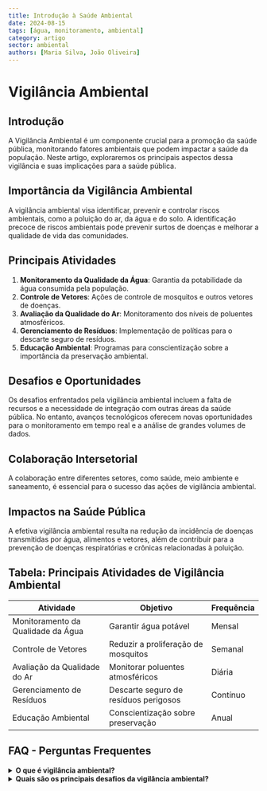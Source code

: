 ```yaml
---
title: Introdução à Saúde Ambiental
date: 2024-08-15
tags: [água, monitoramento, ambiental]
category: artigo
sector: ambiental
authors: [Maria Silva, João Oliveira]
---
```


# Vigilância Ambiental

## Introdução
A Vigilância Ambiental é um componente crucial para a promoção da saúde pública, monitorando fatores ambientais que podem impactar a saúde da população. Neste artigo, exploraremos os principais aspectos dessa vigilância e suas implicações para a saúde pública.

## Importância da Vigilância Ambiental
A vigilância ambiental visa identificar, prevenir e controlar riscos ambientais, como a poluição do ar, da água e do solo. A identificação precoce de riscos ambientais pode prevenir surtos de doenças e melhorar a qualidade de vida das comunidades.

## Principais Atividades
1. **Monitoramento da Qualidade da Água**: Garantia da potabilidade da água consumida pela população.
2. **Controle de Vetores**: Ações de controle de mosquitos e outros vetores de doenças.
3. **Avaliação da Qualidade do Ar**: Monitoramento dos níveis de poluentes atmosféricos.
4. **Gerenciamento de Resíduos**: Implementação de políticas para o descarte seguro de resíduos.
5. **Educação Ambiental**: Programas para conscientização sobre a importância da preservação ambiental.

## Desafios e Oportunidades
Os desafios enfrentados pela vigilância ambiental incluem a falta de recursos e a necessidade de integração com outras áreas da saúde pública. No entanto, avanços tecnológicos oferecem novas oportunidades para o monitoramento em tempo real e a análise de grandes volumes de dados.

## Colaboração Intersetorial
A colaboração entre diferentes setores, como saúde, meio ambiente e saneamento, é essencial para o sucesso das ações de vigilância ambiental.

## Impactos na Saúde Pública
A efetiva vigilância ambiental resulta na redução da incidência de doenças transmitidas por água, alimentos e vetores, além de contribuir para a prevenção de doenças respiratórias e crônicas relacionadas à poluição.

## Tabela: Principais Atividades de Vigilância Ambiental
| Atividade                    | Objetivo                                  | Frequência |
|------------------------------|-------------------------------------------|------------|
| Monitoramento da Qualidade da Água | Garantir água potável                    | Mensal     |
| Controle de Vetores           | Reduzir a proliferação de mosquitos       | Semanal    |
| Avaliação da Qualidade do Ar  | Monitorar poluentes atmosféricos          | Diária     |
| Gerenciamento de Resíduos     | Descarte seguro de resíduos perigosos     | Contínuo   |
| Educação Ambiental           | Conscientização sobre preservação         | Anual      |

## FAQ - Perguntas Frequentes

<details>
<summary><strong>O que é vigilância ambiental?</strong></summary>
<p>
A vigilância ambiental é o monitoramento e controle de fatores ambientais que podem impactar a saúde da população, como a qualidade da água, do ar e a presença de vetores de doenças.
</p>
</details>

<details>
<summary><strong>Quais são os principais desafios da vigilância ambiental?</strong></summary>
<p>
Os principais desafios incluem a escassez de recursos, a necessidade de capacitação e a integração entre setores.
</p>
</details>
